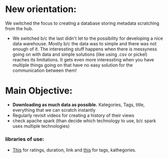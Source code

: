 # New orientation:
We switched the focus to creating a database storing metadata scratching from the hub.
- We switched b/c the last didn't let to the possibility for developing a nice data warehouse. Mostly b/c the data was to simple and there was not enough of it. The interessting stuff happens when there is messyness going on with data and simple solutions (like using .csv or pickel) reaches its limitations. It gets even more interessting when you have multiple things going on that have no easy solution for the communication between them!
# Main Objective:
- __Downloading as much data as possible.__ Kategories, Tags, title, everything that we can scratch instantly
- Regularly revisit videos for creating a history of their views
- check apache spark (than decide which technology to use, b/c spark uses multiple technologies)
### libraries of use:
- [This](https://github.com/sskender/pornhub-api) for ratings, duration, link and [this](https://github.com/Derfirm/pornhub-api) for tags, kathegories.
